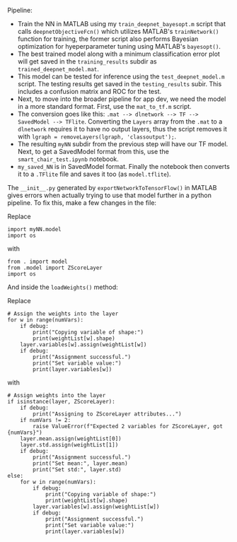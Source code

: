 Pipeline:
- Train the NN in MATLAB using my `train_deepnet_bayesopt.m` script that calls `deepnetObjectiveFcn()` which utilizes MATLAB's `trainNetwork()` function for training, the former script also performs Bayesian optimization for hyeperparameter tuning using MATLAB's `bayesopt()`. 
- The best trained model along with a minimum classification error plot will get saved in the `training_results` subdir as `trained_deepnet_model.mat`.
- This model can be tested for inference using the `test_deepnet_model.m` script. The testing results get saved in the `testing_results` subir. This includes a confusion matrix and ROC for the test.
- Next, to move into the broader pipeline for app dev, we need the model in a more standard format. First, use the `mat_to_tf.m` script.
- The conversion goes like this: `.mat --> dlnetwork --> TF --> SavedModel --> TFlite`. Converting the `Layers` array from the `.mat` to a `dlnetwork` requires it to have no output layers, thus the script removes it with `lgraph = removeLayers(lgraph, 'classoutput');`.
- The resulting `myNN` subdir from the previous step will have our TF model. Next, to get a SavedModel format from this, use the `smart_chair_test.ipynb` notebook.
- `my_saved_NN` is in SavedModel format. Finally the notebook then converts it to a `.TFlite` file and saves it too (as `model.tflite`).  

The `__init__.py` generated by `exportNetworkToTensorFlow()` in MATLAB gives errors when actually trying to use that model further in a python pipeline.
To fix this, make a few changes in the file:

Replace
```
import myNN.model
import os
```
with
```
from . import model
from .model import ZScoreLayer
import os
```

And inside the `loadWeights()` method:

Replace
```
# Assign the weights into the layer
for w in range(numVars):
    if debug:
        print("Copying variable of shape:")
        print(weightList[w].shape)
    layer.variables[w].assign(weightList[w])
    if debug:
        print("Assignment successful.")
        print("Set variable value:")
        print(layer.variables[w])
```
with
```
# Assign weights into the layer
if isinstance(layer, ZScoreLayer):
    if debug:
        print("Assigning to ZScoreLayer attributes...")
    if numVars != 2:
        raise ValueError(f"Expected 2 variables for ZScoreLayer, got {numVars}")
    layer.mean.assign(weightList[0])
    layer.std.assign(weightList[1])
    if debug:
        print("Assignment successful.")
        print("Set mean:", layer.mean)
        print("Set std:", layer.std)
else:
    for w in range(numVars):
        if debug:
            print("Copying variable of shape:")
            print(weightList[w].shape)
        layer.variables[w].assign(weightList[w])
        if debug:
            print("Assignment successful.")
            print("Set variable value:")
            print(layer.variables[w])
```
